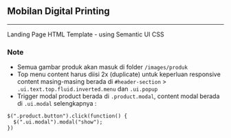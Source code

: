 ## Mobilan Digital Printing
--------
Landing Page HTML Template - using Semantic UI CSS

### Note
- Semua gambar produk akan masuk di folder ```/images/produk```
- Top menu content harus diisi 2x (duplicate) untuk keperluan responsive content masing-masing berada di ```#header-section``` > ```.ui.text.top.fluid.inverted.menu``` dan ```.ui.popup```
- Trigger modal product berada di ```.product.modal```, content modal berada di ```.ui.modal``` selengkapnya :
```
$(".product.button").click(function() {
  $(".ui.modal").modal("show");
})
```
